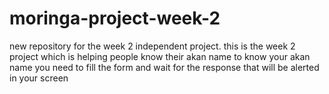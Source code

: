 # moringa-project-week-2
new repository for the week 2 independent project.
this is the week 2 project which is helping people know their akan name 
to know your akan name you need to fill the form and wait for the response that will be alerted in your screen
